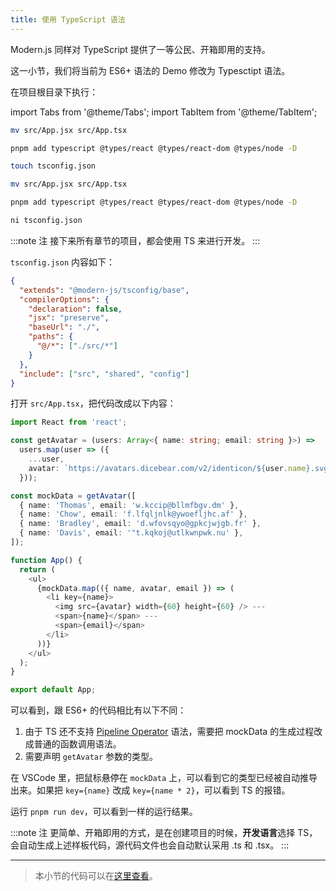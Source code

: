 ```yaml
---
title: 使用 TypeScript 语法
---
```


Modern.js 同样对 TypeScript 提供了一等公民、开箱即用的支持。

这一小节，我们将当前为 ES6+ 语法的 Demo 修改为 Typesctipt 语法。

在项目根目录下执行：

import Tabs from '@theme/Tabs';
import TabItem from '@theme/TabItem';

<Tabs>
<TabItem value="macOS" label="macOS" default>

```bash
mv src/App.jsx src/App.tsx

pnpm add typescript @types/react @types/react-dom @types/node -D

touch tsconfig.json
```

</TabItem>
<TabItem value="Windows" label="Windows">

```bash
mv src/App.jsx src/App.tsx

pnpm add typescript @types/react @types/react-dom @types/node -D

ni tsconfig.json
```

</TabItem>
</Tabs>

:::note 注
接下来所有章节的项目，都会使用 TS 来进行开发。
:::

`tsconfig.json` 内容如下：

```json
{
  "extends": "@modern-js/tsconfig/base",
  "compilerOptions": {
    "declaration": false,
    "jsx": "preserve",
    "baseUrl": "./",
    "paths": {
      "@/*": ["./src/*"]
    }
  },
  "include": ["src", "shared", "config"]
}
```

打开 `src/App.tsx`，把代码改成以下内容：

```typescript
import React from 'react';

const getAvatar = (users: Array<{ name: string; email: string }>) =>
  users.map(user => ({
    ...user,
    avatar: `https://avatars.dicebear.com/v2/identicon/${user.name}.svg`,
  }));

const mockData = getAvatar([
  { name: 'Thomas', email: 'w.kccip@bllmfbgv.dm' },
  { name: 'Chow', email: 'f.lfqljnlk@ywoefljhc.af' },
  { name: 'Bradley', email: 'd.wfovsqyo@gpkcjwjgb.fr' },
  { name: 'Davis', email: '"t.kqkoj@utlkwnpwk.nu' },
]);

function App() {
  return (
    <ul>
      {mockData.map(({ name, avatar, email }) => (
        <li key={name}>
          <img src={avatar} width={60} height={60} /> ---
          <span>{name}</span> ---
          <span>{email}</span>
        </li>
      ))}
    </ul>
  );
}

export default App;
```

可以看到，跟 ES6+ 的代码相比有以下不同：

1. 由于 TS 还不支持 [Pipeline Operator](https://babeljs.io/docs/en/babel-plugin-proposal-pipeline-operator) 语法，需要把 mockData 的生成过程改成普通的函数调用语法。
2. 需要声明 `getAvatar` 参数的类型。

在 VSCode 里，把鼠标悬停在 `mockData` 上，可以看到它的类型已经被自动推导出来。如果把 `key={name}` 改成 `key={name * 2}`，可以看到 TS 的报错。

运行 `pnpm run dev`，可以看到一样的运行结果。

:::note 注
更简单、开箱即用的方式，是在创建项目的时候，**开发语言**选择 TS，会自动生成上述样板代码，源代码文件也会自动默认采用 .ts 和 .tsx。
:::

---

> 本小节的代码可以在[这里查看](https://github.com/modern-js-dev/modern-js-examples/tree/main/tutorials/c04/hello-modern-2)。

